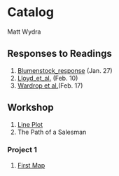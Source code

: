 # Catalog

Matt Wydra

## Responses to Readings

1. [Blumenstock_response](https://github.com/mpwydra/workshop/blob/master/blumenstock.md) (Jan. 27)
2. [Lloyd_et_al.](https://github.com/mpwydra/workshop/blob/master/Lloyd_et_al.md) (Feb. 10)
3. [Wardrop et al.](https://github.com/mpwydra/workshop/blob/master/Wardrop_et_al.md)(Feb. 17)

## Workshop

1. [Line Plot](https://github.com/mpwydra/workshop/blob/master/Rplot_1.png)
2. The Path of a Salesman 

### Project 1

1. [First Map](https://github.com/mpwydra/workshop/blob/master/Co%CC%82te_D'Ivoire.png)
